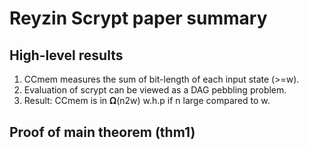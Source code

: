# Reyzin Scrypt paper summary

## High-level results

1. CCmem measures the sum of bit-length of each input state (>=w).
1. Evaluation of scrypt can be viewed as a DAG pebbling problem.
1. Result: CCmem is in 𝛀(n2w) w.h.p if n large compared to w.

## Proof of main theorem (thm1)
